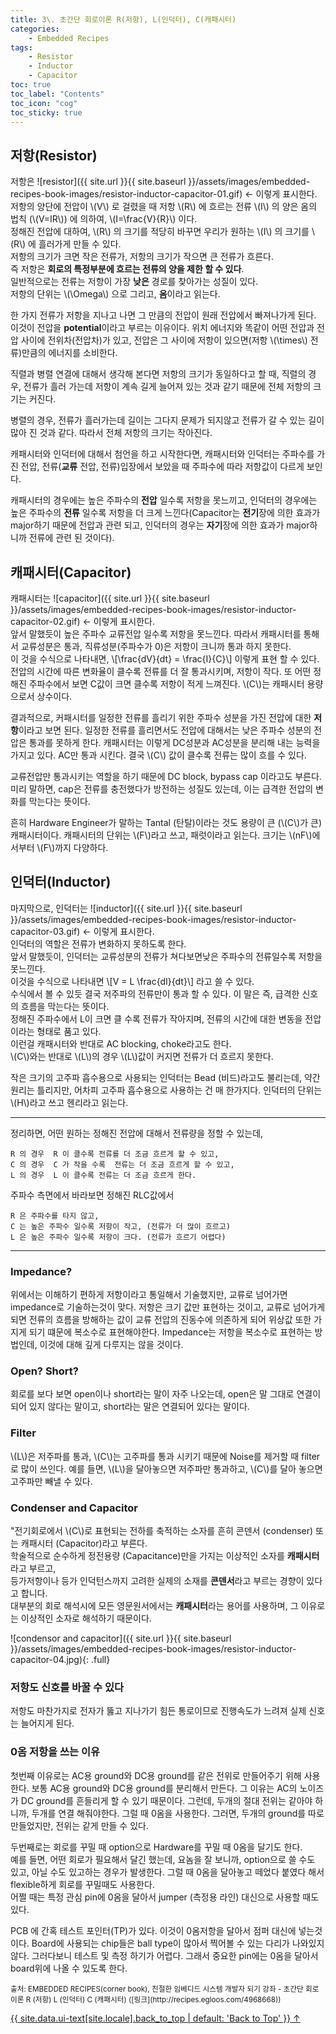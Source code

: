 ```yaml
---
title: 3\. 초간단 회로이론 R(저항), L(인덕터), C(캐패시터)
categories:
    - Embedded Recipes
tags:
    - Resistor
    - Inductor
    - Capacitor
toc: true 
toc_label: "Contents" 
toc_icon: "cog"
toc_sticky: true
---
```

## 저항(Resistor)  
저항은 ![resistor]({{ site.url }}{{ site.baseurl }}/assets/images/embedded-recipes-book-images/resistor-inductor-capacitor-01.gif) ← 이렇게 표시한다.  
저항의 양단에 전압이 \\(V\\) 로 걸렸을 때 저항 \\(R\\) 에 흐르는 전류 \\(I\\) 의 양은 옴의 법칙 (\\(V=IR\\)) 에 의하여, \\(I=\frac{V}{R}\\) 이다.  
정해진 전압에 대하여, \\(R\\) 의 크기를 적당히 바꾸면 우리가 원하는 \\(I\\) 의 크기를 \\(R\\) 에 흘러가게 만들 수 있다.  
저항의 크기가 크면 작은 전류가, 저항의 크기가 작으면 큰 전류가 흐른다.   
즉 저항은 **회로의 특정부분에 흐르는 전류의 양을 제한 할 수 있다**.  
일반적으로는 전류는 저항이 가장 **낮은** 경로를 찾아가는 성질이 있다.    
저항의 단위는 \\(\Omega\\) 으로 그리고, **옴**이라고 읽는다.  

한 가지 전류가 저항을 지나고 나면 그 만큼의 전압이 원래 전압에서 빠져나가게 된다. 이것이 전압을 **potential**이라고 부르는 이유이다. 위치 에너지와 똑같이 어떤 전압과 전압 사이에 전위차(전압차)가 있고, 전압은 그 사이에 저항이 있으면(저항 \\(\times\\) 전류)만큼의 에너지를 소비한다.  

직렬과 병렬 연결에 대해서 생각해 본다면 저항의 크기가 동일하다고 할 때, 직렬의 경우, 전류가 흘러 가는데 저항이 계속 길게 늘어져 있는 것과 같기 때문에 전체 저항의 크기는 커진다.  

병렬의 경우, 전류가 흘러가는데 길이는 그다지 문제가 되지않고 전류가 갈 수 있는 길이 많아 진 것과 같다. 따라서 전체 저항의 크기는 작아진다.  

캐패시터와 인덕터에 대해서 첨언을 하고 시작한다면, 캐패시터와 인덕터는 주파수를 가진 전압, 전류(**교류** 전압, 전류)입장에서 보았을 때 주파수에 따라 저항값이 다르게 보인다.  

캐패시터의 경우에는 높은 주파수의 **전압** 일수록 저항을 못느끼고, 인덕터의 경우에는 높은 주파수의 **전류** 일수록 저항을 더 크게 느낀다(Capacitor는 **전기**장에 의한 효과가 major하기 때문에 전압과 관련 되고, 인덕터의 경우는 **자기**장에 의한 효과가 major하니까 전류에 관련 된 것이다).  

## 캐패시터(Capacitor)  
캐패시터는 ![capacitor]({{ site.url }}{{ site.baseurl }}/assets/images/embedded-recipes-book-images/resistor-inductor-capacitor-02.gif) ← 이렇게 표시한다.  
앞서 말했듯이 높은 주파수 교류전압 일수록 저항을 못느낀다. 따라서 캐패시터를 통해서 교류성분은 통과, 직류성분(주파수가 0)은 저항이 크니까 통과 하지 못한다.  
이 것을 수식으로 나타내면, \\[\frac{dV}{dt} = \frac{I}{C}\\] 이렇게 표현 할 수 있다. 전압의 시간에 따른 변화율이 클수록 전류를 더 잘 통과시키며, 저항이 작다. 또 어떤 정해진 주파수에서 보면 C값이 크면 클수록 저항이 적게 느껴진다. \\(C\\)는 캐패시터 용량으로서 상수이다.  

결과적으로, 커패시터를 일정한 전류를 흘리기 위한 주파수 성분을 가진 전압에 대한 **저항**이라고 보면 된다. 일정한 전류를 흘리면서도 전압에 대해서는 낮은 주파수 성분의 전압은 통과를 못하게 한다. 캐패시터는 이렇게 DC성분과 AC성분을 분리해 내는 능력을 가지고 있다. AC만 통과 시킨다. 결국 \\(C\\) 값이 클수록 전류는 많이 흐를 수 있다.  
 
교류전압만 통과시키는 역할을 하기 때문에 DC block, bypass cap 이라고도 부른다. 미리 말하면, cap은 전류를 충전했다가 방전하는 성질도 있는데, 이는 급격한 전압의 변화를 막는다는 뜻이다.  

흔히 Hardware Engineer가 말하는 Tantal (탄탈)이라는 것도 용량이 큰 (\\(C\\)가 큰) 캐패시터이다. 캐패시터의 단위는 \\(F\\)라고 쓰고, 패럿이라고 읽는다. 크기는 \\(nF\\)에서부터 \\(F\\)까지 다양하다.

## 인덕터(Inductor)  
마지막으로, 인덕터는 ![inductor]({{ site.url }}{{ site.baseurl }}/assets/images/embedded-recipes-book-images/resistor-inductor-capacitor-03.gif) ← 이렇게 표시한다.  
인덕터의 역할은 전류가 변화하지 못하도록 한다.  
앞서 말했듯이, 인덕터는 교류성분의 전류가 쳐다보면낮은 주파수의 전류일수록 저항을 못느낀다.  
이것을 수식으로 나타내면 \\[V = L \frac{dI}{dt}\\] 라고 쓸 수 있다.  
수식에서 볼 수 있듯 결국 저주파의 전류만이 통과 할 수 있다. 이 말은 즉, 급격한 신호의 흐름을 막는다는 뜻이다.  
정해진 주파수에서 L이 크면 클 수록 전류가 작아지며, 전류의 시간에 대한 변동을 전압이라는 형태로 품고 있다.  
이런걸 캐패시터와 반대로 AC blocking, choke라고도 한다.  
\\(C\\)와는 반대로 \\(L\\)의 경우 \\(L\\)값이 커지면 전류가 더 흐르지 못한다.  

작은 크기의 고주파 흡수용으로 사용되는 인덕터는 Bead (비드)라고도 불리는데, 약간 원리는 틀리지만, 어차피 고주파 흡수용으로 사용하는 건 매 한가지다. 인덕터의 단위는 \\(H\\)라고 쓰고 헨리라고 읽는다.

* * * 
정리하면, 어떤 원하는 정해진 전압에 대해서 전류량을 정할 수 있는데,

    R 의 경우  R 이 클수록 전류를 더 조금 흐르게 할 수 있고,
    C 의 경우  C 가 작을 수록  전류는 더 조금 흐르게 할 수 있고,
    L 의 경우  L 이 클수록 전류는 더 조금 흐르게 한다.

주파수 측면에서 바라보면 정해진 RLC값에서

    R 은 주파수를 타지 않고,
    C 는 높은 주파수 일수록 저항이 작고, (전류가 더 많이 흐르고)
    L 은 높은 주파수 일수록 저항이 크다. (전류가 흐르기 어렵다)

* * *

### Impedance?  
위에서는 이해하기 편하게 저항이라고 통일해서 기술했지만, 교류로 넘어가면 impedance로 기술하는것이 맞다. 저항은 크기 값만 표현하는 것이고, 교류로 넘어가게 되면 전류의 흐름을 방해하는 값이 교류 전압의 진동수에 의존하게 되어 위상값 또한 가지게 되기 떄문에 복소수로 표현해야한다. Impedance는 저항을 복소수로 표현하는 방법인데, 이것에 대해 깊게 다루지는 않을 것이다.  

### Open? Short?
회로를 보다 보면 open이나 short라는 말이 자주 나오는데, open은 말 그대로 연결이되어 있지 않다는 말이고, short라는 말은 연결되어 있다는 말이다.  

### Filter
\\(L\\)은 저주파를 통과, \\(C\\)는 고주파를 통과 시키기 때문에 Noise를 제거할 때 filter로 많이 쓰인다. 예를 들면, \\(L\\)을 달아놓으면 저주파만 통과하고, \\(C\\)를 달아 놓으면 고주파만 빼낼 수 있다.

### Condenser and Capacitor
"전기회로에서 \\(C\\)로 표현되는 전하를 축적하는 소자를 흔히 콘덴서 (condenser) 또는 캐패시터 (Capacitor)라고 부른다.  
학술적으로 순수하게 정전용량 (Capacitance)만을 가지는 이상적인 소자를 **캐패시터**라고 부르고,  
등가저항이나 등가 인덕턴스까지 고려한 실제의 소재를 **콘덴서**라고 부르는 경향이 있다고 합니다.  
대부분의 회로 해석시에 모든 영문원서에서는 **캐패시터**라는 용어를 사용하며, 그 이유로는 이상적인 소자로 해석하기 때문이다.  

![condensor and capacitor]({{ site.url }}{{ site.baseurl }}/assets/images/embedded-recipes-book-images/resistor-inductor-capacitor-04.jpg){: .full}  

### 저항도 신호를 바꿀 수 있다
저항도 마찬가지로 전자가 뚫고 지나가기 힘든 통로이므로 진행속도가 느려져 실제 신호는 늘어지게 된다.

### 0옴 저항을 쓰는 이유
첫번째 이유로는 AC용 ground와 DC용 ground를 같은 전위로 만들어주기 위해 사용한다. 
보통 AC용 ground와 DC용 ground를 분리해서 만든다. 그 이유는 AC의 노이즈가 DC ground를 흔들리게 할 수 있기 때문이다. 그런데, 두개의 절대 전위는 같아야 하니까, 두개를 연결 해줘야한다. 그럴 때 0옴을 사용한다. 그러면, 두개의 ground를 따로 만들었지만, 전위는 같게 만들 수 있다.  

두번째로는 회로를 꾸밀 때 option으로 Hardware를 꾸밀 때 0옴을 달기도 한다.  
예를 들면, 어떤 회로가 필요해서 달긴 했는데, 요놈을 잘 보니까, option으로 쓸 수도 있고, 아닐 수도 있고하는 경우가 발생한다. 그럴 때 0옴을 달아놓고 떼었다 붙였다 해서 flexible하게 회로를 꾸밀때도 사용한다.  
어쩔 때는 특정 관심 pin에 0옴을 달아서 jumper (측정용 라인) 대신으로 사용할 때도 있다.  

PCB 에 간혹 테스트 포인터(TP)가 있다. 이것이 0옴저항을 달아서 점퍼 대신에 넣는것이다. Board에 사용되는 chip들은 ball type이 많아서 찍어볼 수 있는 다리가 나와있지 않다. 그러다보니 테스트 및 측정 하기가 어렵다. 그래서 중요한 pin에는 0옴을 달아서 board위에 나올 수 있도록 한다.

<sub>
출처: EMBEDDED RECIPES(corner book),  
친절한 임베디드 시스템 개발자 되기 강좌 - 초간단 회로이론 R (저항) L (인덕터) C (캐패시터) ([링크](http://recipes.egloos.com/4968668))
</sub>

<a href="#page-title" class="back-to-top">{{ site.data.ui-text[site.locale].back_to_top | default: 'Back to Top' }} &uarr;</a>